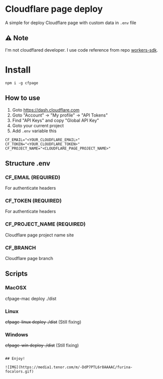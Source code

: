 # Cloudflare page deploy

A simple for deploy Cloudflare page with custom data in `.env` file

## ⚠️ Note

I'm not cloudflared developer. I use code reference from repo [workers-sdk](https://github.com/cloudflare/workers-sdk).

# Install

```
npm i -g cfpage
```

## How to use

1. Goto https://dash.cloudflare.com
2. Goto "Account" -> "My profile" -> "API Tokens"
3. Find "API Keys" and copy "Global API Key"
5. Goto your current project
5. Add `.env` variable this

```
CF_EMAIL="<YOUR_CLOUDFLARE_EMAIL>"
CF_TOKEN="<YOUR_CLOUDFLARE_TOKEN>"
CF_PROJECT_NAME="<CLOUDFLARE_PAGE_PROJECT_NAME>"
```

## Structure .env
### CF_EMAIL (**REQUIRED**)
For authenticate headers
### CF_TOKEN (**REQUIRED**)
For authenticate headers
### CF_PROJECT_NAME (**REQUIRED**)
Cloudflare page project name site
### CF_BRANCH
Cloudflare page branch

## Scripts
### MacOSX 
cfpage-mac deploy ./dist
### Linux 
~~cfpage-linux deploy ./dist~~ (Still fixing)
### Windows
~~cfpage-win deploy ./dist~~ (Still fixing)
```

## Enjoy!

![IMG](https://media1.tenor.com/m/-DdP7PTL6r8AAAAC/furina-focalors.gif)
